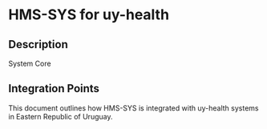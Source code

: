 # HMS-SYS for uy-health

## Description

System Core

## Integration Points

This document outlines how HMS-SYS is integrated with uy-health systems in Eastern Republic of Uruguay.
